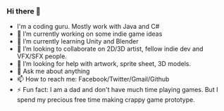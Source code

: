 ### Hi there 👋

<!--
**maxiwu/maxiwu** is a ✨ _special_ ✨ repository because its `README.md` (this file) appears on your GitHub profile.

Here are some ideas to get you started:
-->
- I'm a coding guru. Mostly work with Java and C#
- 🔭 I’m currently working on some indie game ideas
- 🌱 I’m currently learning Unity and Blender
- 👯 I’m looking to collaborate on 2D/3D artist, fellow indie dev and VFX/SFX people.
- 🤔 I’m looking for help with artwork, sprite sheet, 3D models.
- 💬 Ask me about anything
- 📫 How to reach me: Facebook/Twitter/Gmail/Github
- ⚡ Fun fact: I am a dad and don't have much time playing games. But I spend my precious free time making crappy game prototype.

